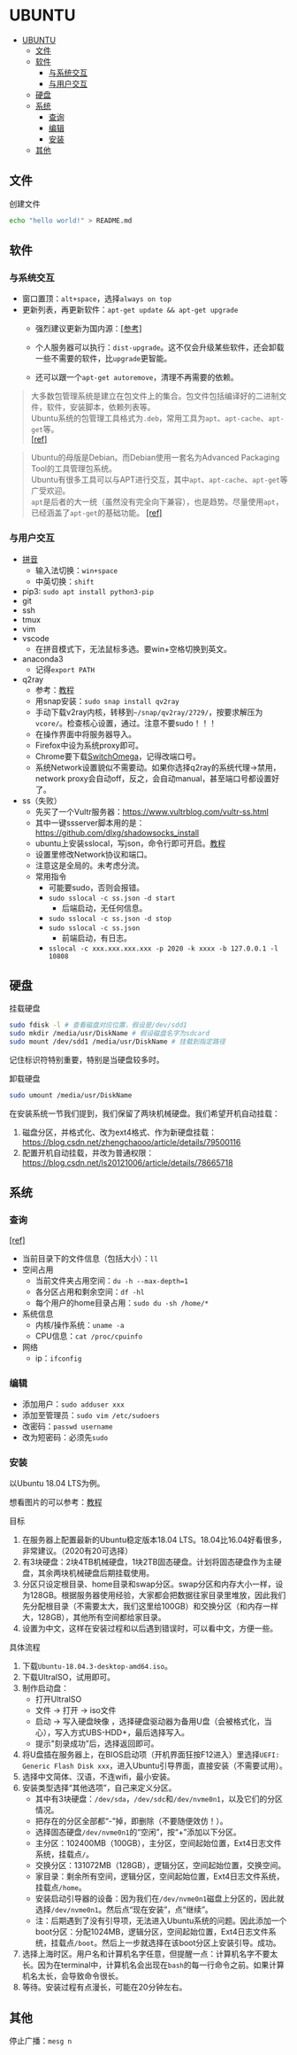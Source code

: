 # UBUNTU

- [UBUNTU](#ubuntu)
  - [文件](#文件)
  - [软件](#软件)
    - [与系统交互](#与系统交互)
    - [与用户交互](#与用户交互)
  - [硬盘](#硬盘)
  - [系统](#系统)
    - [查询](#查询)
    - [编辑](#编辑)
    - [安装](#安装)
  - [其他](#其他)

## 文件

创建文件

```bash
echo "hello world!" > README.md
```

## 软件

### 与系统交互

- 窗口置顶：`alt+space`，选择`always on top`
- 更新列表，再更新软件：`apt-get update && apt-get upgrade`
  - 强烈建议更新为国内源：[[参考]](https://mirror.tuna.tsinghua.edu.cn/help/ubuntu/)

  - 个人服务器可以执行：`dist-upgrade`。这不仅会升级某些软件，还会卸载一些不需要的软件，比`upgrade`更智能。
  - 还可以跟一个`apt-get autoremove`，清理不再需要的依赖。

> 大多数包管理系统是建立在包文件上的集合。包文件包括编译好的二进制文件，软件，安装脚本，依赖列表等。  
> Ubuntu系统的包管理工具格式为`.deb`，常用工具为`apt`、`apt-cache`、`apt-get`等。  
> [[ref]](https://www.sysgeek.cn/linux-package-management/)  

> Ubuntu的母版是Debian。而Debian使用一套名为Advanced Packaging Tool的工具管理包系统。  
> Ubuntu有很多工具可以与APT进行交互，其中`apt`、`apt-cache`、`apt-get`等广受欢迎。  
> `apt`是后者的大一统（虽然没有完全向下兼容），也是趋势。尽量使用`apt`，已经涵盖了`apt-get`的基础功能。
> [[ref]](https://www.sysgeek.cn/apt-vs-apt-get/)

### 与用户交互

- [拼音](https://blog.csdn.net/wu10188/article/details/86540464)
  - 输入法切换：`win+space`
  - 中英切换：`shift`
- pip3: `sudo apt install python3-pip`
- git
- ssh
- tmux
- vim
- vscode
  - 在拼音模式下，无法鼠标多选。要win+空格切换到英文。
- anaconda3
  - 记得`export PATH`
- q2ray
  - 参考：[教程](https://medium.com/@eleveninstrangerthings/%E5%9C%A8ubuntu%E4%B8%8A%E5%AE%89%E8%A3%85%E5%9B%BE%E5%BD%A2%E5%8C%96v2ray%E5%AE%A2%E6%88%B7%E7%AB%AFqv2ray-d0f690b7c519)
  - 用snap安装：`sudo snap install qv2ray`
  - 手动下载v2ray内核，转移到`~/snap/qv2ray/2729/`，按要求解压为`vcore/`。检查核心设置，通过。注意不要sudo！！！
  - 在操作界面中将服务器导入。
  - Firefox中设为系统proxy即可。
  - Chrome要下载[SwitchOmega](https://github.com/FelisCatus/SwitchyOmega/releases)，记得改端口号。
  - 系统Network设置貌似不需要动。如果你选择q2ray的系统代理->禁用，network proxy会自动off，反之，会自动manual，甚至端口号都设置好了。
- ss（失败）
  - 先买了一个Vultr服务器：https://www.vultrblog.com/vultr-ss.html
  - 其中一键ssserver脚本用的是：https://github.com/dlxg/shadowsocks_install
  - ubuntu上安装sslocal，写json，命令行即可开启。[教程](http://codetd.com/article/1790848)
  - 设置里修改Network协议和端口。
  - 注意这是全局的。未考虑分流。
  - 常用指令
    - 可能要sudo，否则会报错。
    - `sudo sslocal -c ss.json -d start`
      - 后端启动，无任何信息。
    - `sudo sslocal -c ss.json -d stop`
    - `sudo sslocal -c ss.json`
      - 前端启动，有日志。
    - `sslocal -c xxx.xxx.xxx.xxx -p 2020 -k xxxx -b 127.0.0.1 -l 10808`


## 硬盘

挂载硬盘

```bash
sudo fdisk -l # 查看磁盘对应位置，假设是/dev/sdd1
sudo mkdir /media/usr/DiskName # 假设磁盘名字为sdcard
sudo mount /dev/sdd1 /media/usr/DiskName # 挂载到指定路径
```

记住标识符特别重要，特别是当硬盘较多时。

卸载硬盘

```bash
sudo umount /media/usr/DiskName
```

在安装系统一节我们提到，我们保留了两块机械硬盘。我们希望开机自动挂载：
1. 磁盘分区，并格式化、改为ext4格式、作为新硬盘挂载：
   https://blog.csdn.net/zhengchaooo/article/details/79500116
2. 配置开机自动挂载，并改为普通权限：
   https://blog.csdn.net/ls20121006/article/details/78665718

## 系统

### 查询

[[ref]](https://blog.csdn.net/bluishglc/article/details/41390589)

- 当前目录下的文件信息（包括大小）：`ll`
- 空间占用
  - 当前文件夹占用空间：`du -h --max-depth=1`
  - 各分区占用和剩余空间：`df -hl`
  - 每个用户的home目录占用：`sudo du -sh /home/*`
- 系统信息
  - 内核/操作系统：`uname -a`
  - CPU信息：`cat /proc/cpuinfo`
- 网络
  - ip：`ifconfig`

### 编辑

- 添加用户：`sudo adduser xxx`
- 添加至管理员：`sudo vim /etc/sudoers`
- 改密码：`passwd username`
- 改为短密码：必须先`sudo`

### 安装

以Ubuntu 18.04 LTS为例。

想看图片的可以参考：[教程](https://blog.csdn.net/baidu_36602427/article/details/86548203#commentBox)

目标

1. 在服务器上配置最新的Ubuntu稳定版本18.04 LTS。18.04比16.04好看很多，非常建议。（2020有20可选择）
2. 有3块硬盘：2块4TB机械硬盘，1块2TB固态硬盘。计划将固态硬盘作为主硬盘，其余两块机械硬盘后期挂载使用。
3. 分区只设定根目录、home目录和swap分区。swap分区和内存大小一样，设为128GB。根据服务器使用经验，大家都会把数据往家目录里堆放，因此我们先分配根目录（不需要太大，我们这里给100GB）和交换分区（和内存一样大，128GB），其他所有空间都给家目录。
4. 设置为中文，这样在安装过程和以后遇到错误时，可以看中文，方便一些。

具体流程

1. 下载`Ubuntu-18.04.3-desktop-amd64.iso`。
2. 下载UltraISO，试用即可。
3. 制作启动盘：
   - 打开UltraISO
   - 文件 -> 打开 -> iso文件
   - 启动 -> 写入硬盘映像 ，选择硬盘驱动器为备用U盘（会被格式化，当心），写入方式UBS-HDD+，最后选择写入。
   - 提示"刻录成功”后，选择返回即可。
4. 将U盘插在服务器上，在BIOS启动项（开机界面狂按F12进入）里选择`UEFI: Generic Flash Disk xxx`，进入Ubuntu引导界面，直接安装（不需要试用）。
5. 选择中文简体、汉语，不连wifi，最小安装。
6. 安装类型选择“其他选项”，自己来定义分区。
   - 其中有3块硬盘：`/dev/sda`，`/dev/sdc`和`/dev/nvme0n1`，以及它们的分区情况。
   - 把存在的分区全部都“-”掉，即删除（不要随便效仿！）。
   - 选择固态硬盘`/dev/nvme0n1`的“空闲”，按“+”添加以下分区。
   - 主分区：102400MB（100GB），主分区，空间起始位置，Ext4日志文件系统，挂载点`/`。
   - 交换分区：131072MB（128GB），逻辑分区，空间起始位置，交换空间。
   - 家目录：剩余所有空间，逻辑分区，空间起始位置，Ext4日志文件系统，挂载点`/home`。
   - 安装启动引导器的设备：因为我们在`/dev/nvme0n1`磁盘上分区的，因此就选择`/dev/nvme0n1`。然后点“现在安装”，点“继续”。
   - 注：后期遇到了没有引导项，无法进入Ubuntu系统的问题。因此添加一个boot分区：分配1024MB，逻辑分区，空间起始位置，Ext4日志文件系统，挂载点`/boot`。然后上一步就选择在该boot分区上安装引导。成功。
7. 选择上海时区。用户名和计算机名字任意，但提醒一点：计算机名字不要太长。因为在terminal中，计算机名会出现在`bash`的每一行命令之前。如果计算机名太长，会导致命令很长。
8. 等待。安装过程有点漫长，可能在20分钟左右。

## 其他

停止广播：`mesg n`
